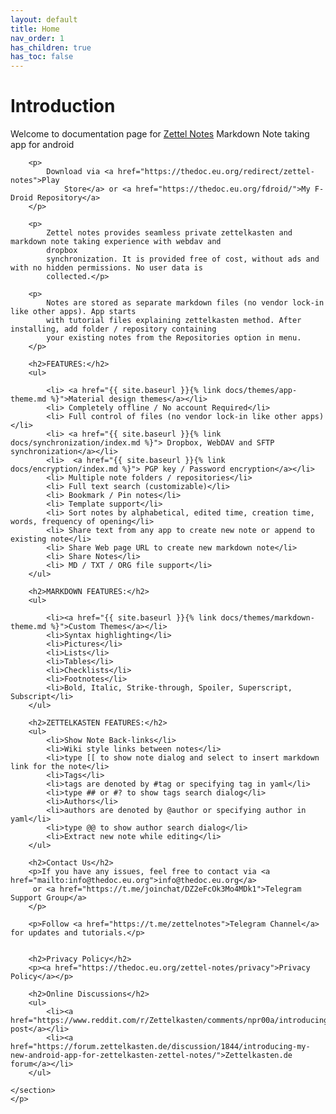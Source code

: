 ```yaml
---
layout: default
title: Home
nav_order: 1
has_children: true
has_toc: false
---
```


# Introduction

Welcome to documentation page for [Zettel Notes](https://thedoc.eu.org/redirect/zettel-notes) Markdown Note taking app for android


<body>
    <p>
    <section id="main_content">

        <p>
            Download via <a href="https://thedoc.eu.org/redirect/zettel-notes">Play
                Store</a> or <a href="https://thedoc.eu.org/fdroid/">My F-Droid Repository</a>
        </p>

        <p>
            Zettel notes provides seamless private zettelkasten and markdown note taking experience with webdav and
            dropbox
            synchronization. It is provided free of cost, without ads and with no hidden permissions. No user data is
            collected.</p>

        <p>
            Notes are stored as separate markdown files (no vendor lock-in like other apps). App starts
            with tutorial files explaining zettelkasten method. After installing, add folder / repository containing
            your existing notes from the Repositories option in menu.
        </p>

        <h2>FEATURES:</h2>
        <ul>

            <li> <a href="{{ site.baseurl }}{% link docs/themes/app-theme.md %}">Material design themes</a></li>
            <li> Completely offline / No account Required</li>
            <li> Full control of files (no vendor lock-in like other apps)</li>
            <li> <a href="{{ site.baseurl }}{% link docs/synchronization/index.md %}"> Dropbox, WebDAV and SFTP synchronization</a></li>
            <li>  <a href="{{ site.baseurl }}{% link docs/encryption/index.md %}"> PGP key / Password encryption</a></li>
            <li> Multiple note folders / repositories</li>
            <li> Full text search (customizable)</li>
            <li> Bookmark / Pin notes</li>
            <li> Template support</li>
            <li> Sort notes by alphabetical, edited time, creation time, words, frequency of opening</li>
            <li> Share text from any app to create new note or append to existing note</li>
            <li> Share Web page URL to create new markdown note</li>
            <li> Share Notes</li>
            <li> MD / TXT / ORG file support</li>
        </ul>

        <h2>MARKDOWN FEATURES:</h2>
        <ul>

            <li><a href="{{ site.baseurl }}{% link docs/themes/markdown-theme.md %}">Custom Themes</a></li>
            <li>Syntax highlighting</li>
            <li>Pictures</li>
            <li>Lists</li>
            <li>Tables</li>
            <li>Checklists</li>
            <li>Footnotes</li>
            <li>Bold, Italic, Strike-through, Spoiler, Superscript, Subscript</li>
        </ul>

        <h2>ZETTELKASTEN FEATURES:</h2>
        <ul>
            <li>Show Note Back-links</li>
            <li>Wiki style links between notes</li>
            <li>type [[ to show note dialog and select to insert markdown link for the note</li>
            <li>Tags</li>
            <li>tags are denoted by #tag or specifying tag in yaml</li>
            <li>type ## or #? to show tags search dialog</li>
            <li>Authors</li>
            <li>authors are denoted by @author or specifying author in yaml</li>
            <li>type @@ to show author search dialog</li>
            <li>Extract new note while editing</li>
        </ul>

        <h2>Contact Us</h2>
        <p>If you have any issues, feel free to contact via <a href="mailto:info@thedoc.eu.org">info@thedoc.eu.org</a>
         or <a href="https://t.me/joinchat/DZ2eFcOk3Mo4MDk1">Telegram Support Group</a>
        </p>

        <p>Follow <a href="https://t.me/zettelnotes">Telegram Channel</a> for updates and tutorials.</p>
      
        
        <h2>Privacy Policy</h2>
        <p><a href="https://thedoc.eu.org/zettel-notes/privacy">Privacy Policy</a></p>

        <h2>Online Discussions</h2>
        <ul>
            <li><a href="https://www.reddit.com/r/Zettelkasten/comments/npr00a/introducing_my_new_android_app_for_zettelkasten/">Reddit post</a></li>
            <li><a href="https://forum.zettelkasten.de/discussion/1844/introducing-my-new-android-app-for-zettelkasten-zettel-notes/">Zettelkasten.de forum</a></li>
        </ul>

    </section>
    </p>
</body>